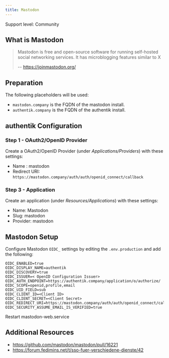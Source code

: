 ```yaml
---
title: Mastodon
---
```


<span class="badge badge--secondary">Support level: Community</span>

## What is Mastodon

> Mastodon is free and open-source software for running self-hosted social networking services. It has microblogging features similar to X
>
> -- https://joinmastodon.org/

## Preparation

The following placeholders will be used:

-   `mastodon.company` is the FQDN of the mastodon install.
-   `authentik.company` is the FQDN of the authentik install.

## authentik Configuration

### Step 1 - OAuth2/OpenID Provider

Create a OAuth2/OpenID Provider (under _Applications/Providers_) with these settings:

-   Name : mastodon
-   Redirect URI: `https://mastodon.company/auth/auth/openid_connect/callback`

### Step 3 - Application

Create an application (under _Resources/Applications_) with these settings:

-   Name: Mastodon
-   Slug: mastodon
-   Provider: mastodon

## Mastodon Setup

Configure Mastodon `OIDC_` settings by editing the `.env.production` and add the following:

```
OIDC_ENABLED=true
OIDC_DISPLAY_NAME=authentik
OIDC_DISCOVERY=true
OIDC_ISSUER=< OpenID Configuration Issuer>
OIDC_AUTH_ENDPOINT=https://authentik.company/application/o/authorize/
OIDC_SCOPE=openid,profile,email
OIDC_UID_FIELD=sub
OIDC_CLIENT_ID=<Client ID>
OIDC_CLIENT_SECRET=<Client Secret>
OIDC_REDIRECT_URI=https://mastodon.company/auth/auth/openid_connect/callback
OIDC_SECURITY_ASSUME_EMAIL_IS_VERIFIED=true
```

Restart mastodon-web.service

## Additional Resources

-   https://github.com/mastodon/mastodon/pull/16221
-   https://forum.fedimins.net/t/sso-fuer-verschiedene-dienste/42

